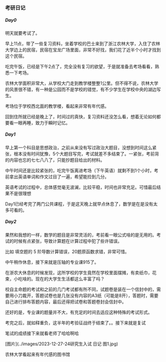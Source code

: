 ### 考研日记

##### Day0

明天就要考试了。

早上11点，带了一些复习资料，坐着学校的巴士来到了浙江农林大学，入住了农林大学边上的民宿，民宿在宝龙广场里面，非常不好找，我们花了近半个小时才找到这个民宿。

吃完午饭，已经是下午2点了，完全没有复习的欲望，于是就准备去考场看看，熟悉一下考场。

农林大学面积非常大，从学校大门走到教学楼整整1公里。但不得不说，农林大学的风景很不错，有一种是公园而不是学校的错觉，有不少学生在学校中央的湖边写生。

考场位于学校西北面的教学楼，看起来非常有年代感。

回到住所就已经是晚上了，时间过的真快，复习资料还没怎么看，想着无论如何都要看一眼再睡，致力于瞬时记忆。

##### Day1

早上第一个科目是思想政治，之前从来没有写过政治大题目，没想到时间这么紧张，根本没有时间犹豫，5个大题目写完，考试就差不多结束了。一紧张，考前背的内容也忘的七七八八了，只能抄题目给出的材料。

中午时间还是比较紧张的，吃完午饭离进考场（下午英语）就剩不到1个小时，考前拿出英语单词和作文过目了一遍，希望能捡到几分。

英语考试的过程中，总体感觉毫无波澜，比较平稳，时间也非常充足。可惜最后结果不是很理想

Day1已经考完了两门公共课程，于是这天晚上就早点休息了，数学是在是没有太多可看的。

##### Day2

果然和我想的一样，数学的题目是非常灵活的，考前看一眼公式啥的是无用的。考试的时候有点紧张，导致计算题在计算过程中犯了些许错误。

比如 填空题的 $5$ 阶导数计算错误，20题原函数求错，非常可惜。

中午稍作休息，接下来就是压轴的专业课915了。

在浙农大休息的时候发现，这所学校的学生竟然在学校里面摆摊，有卖纸巾，花束，小吃啥的。现在的大学生生活都这么丰富了吗？

校自主命题的考试和之前的几门考试都有所不同，试题卷是装在一个信封中的，需要用小刀裁开，答题试卷也是几张没有内容的A3纸（可能是8开），答题时，需要自己进行排布答题内容，最后还得把试卷和答题卷封会信封中。

还好的是，专业课的题量并不大，有充足的时间去适应这种特殊的考试形式。

考完之后，就如释重负，这半年的考验征战终于结束了。。接下来就是复试

笔试的成绩接下来就看老师了哈哈啊哈

[图片](../images/2023-12-27-24研究生入试 日记 图1.jpg)

农林大学看起来有年代感的图书馆